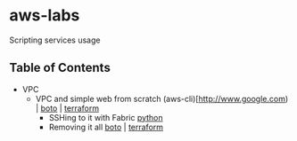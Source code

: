 # aws-labs
Scripting services usage

## Table of Contents

* VPC
  * VPC and simple web from scratch (aws-cli)[http://www.google.com) | [boto](http://www.google.com) | [terraform](http://www.google.com)
    * SSHing to it with Fabric [python](http://www.google.com)
    * Removing it all [boto](http://www.google.com) | [terraform](http://www.google.com)
